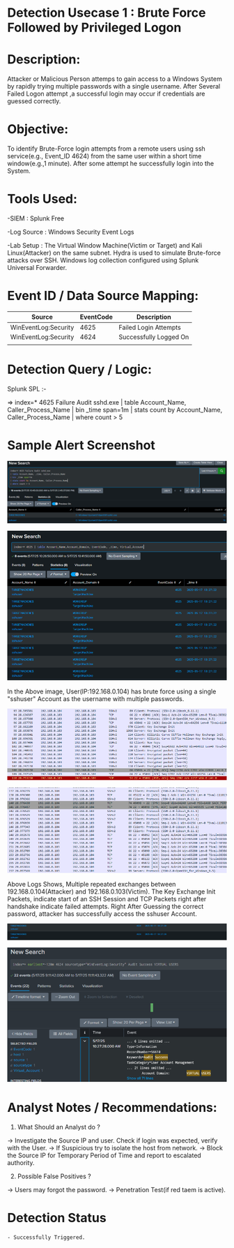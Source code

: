 

# Detection Usecase 1 : Brute Force Followed by Privileged Logon


# Description: 
Attacker or Malicious Person attemps to gain access to a Windows System by rapidly trying multiple passwords with a single username.
After Several Failed Logon attempt ,a successful login may occur if credentials are guessed correctly.


# Objective:
To identify Brute-Force login attempts from a remote users using ssh service(e.g., Event_ID 4624)
from the same user within a short time window(e.g.,1 minute).
After some attempt he successfully login into the System.


# Tools Used:

-SIEM : Splunk Free

-Log Source : Windows Security Event Logs 

-Lab Setup : The Virtual Window Machine(Victim or Target) and Kali Linux(Attacker) on the same subnet. 
             Hydra is used to simulate Brute-force attacks over SSH. 
             Windows log collection configured using Splunk Universal Forwarder.


# Event ID / Data Source Mapping:

|Source                  | EventCode | Description                |
|------------------------|-----------|----------------------------|
|WinEventLog:Security    | 4625      | Failed Login Attempts      |
|WinEventLog:Security    | 4624      | Successfully Logged On     |
|                        |           |                            |

# Detection Query / Logic:

Splunk SPL :-

=> index=* 4625 Failure Audit sshd.exe 
| table Account_Name, Caller_Process_Name 
| bin _time span=1m 
| stats count by Account_Name, Caller_Process_Name 
| where count > 5


# Sample Alert Screenshot

![Brute Detection 1](<../logs/Screenshot 2025-05-17 144614.png>)

![Brute Detection 2](<../logs/Screenshot 2025-05-17 104229.png>)

In the Above image, User(IP:192.168.0.104) has brute force using a single "sshuser" Account 
as the username with multiple passwords.

![Wireshark Log 1](<../logs/Screenshot 2025-05-17 111919.png>)

![Wireshark Log 2](<../logs/Screenshot 2025-05-17 112004.png>)

Above Logs Shows, Multiple repeated exchanges between 192.168.0.104(Attacker) and 192.168.0.103(Victim).
The Key Exchange Init Packets, indicate start of an SSH Session and TCP Packets right after handshake indicate failed attempts.
Right After Guessing the correct password,  attacker has successfully access the sshuser Account.

![Successful Logon 1](<../logs/Screenshot 2025-05-17 105209.png>)

![Successful Logon 2](<../logs/Screenshot 2025-05-17 111313.png>)


# Analyst Notes / Recommendations:

1) What Should an Analyst do ? 

-> Investigate the Source IP and user. Check if login was expected, verify with the User.
-> If Suspicious try to isolate the host from network.
-> Block the Source IP for Temporary Period of Time and report to escalated authority.

2) Possible False Positives ?

-> Users may forgot the password.
-> Penetration Test(if red taem is active).


# Detection Status
    - Successfully Triggered.


